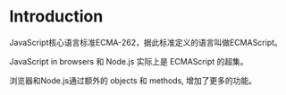 # Introduction

JavaScript核心语言标准ECMA-262，据此标准定义的语言叫做ECMAScript。

JavaScript in browsers 和 Node.js 实际上是 ECMAScript 的超集。

浏览器和Node.js通过额外的 objects 和 methods, 增加了更多的功能。

